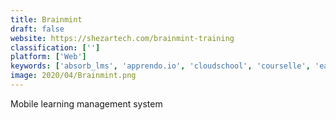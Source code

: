 ```yaml
---
title: Brainmint
draft: false 
website: https://shezartech.com/brainmint-training
classification: ['']
platform: ['Web']
keywords: ['absorb_lms', 'apprendo.io', 'cloudschool', 'courselle', 'eadbox', 'eduflex_school_erp', 'engrip', 'infogalactic', 'moodle', 'openolat', 'oppia', 'platformio', 'poka', 'relate', 'skyprep', 'thought_industries', 'wikipedia', 'wyzed_lms', 'edloomio']
image: 2020/04/Brainmint.png
---
```

Mobile learning management system